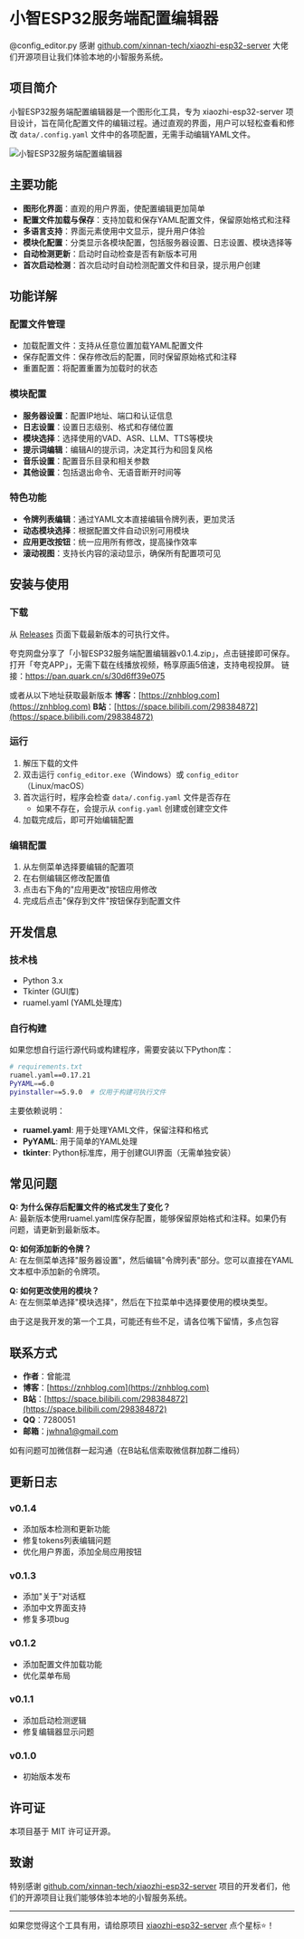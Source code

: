 # 小智ESP32服务端配置编辑器

@config_editor.py 感谢 [github.com/xinnan-tech/xiaozhi-esp32-server](https://github.com/xinnan-tech/xiaozhi-esp32-server) 大佬们开源项目让我们体验本地的小智服务系统。

## 项目简介

小智ESP32服务端配置编辑器是一个图形化工具，专为 xiaozhi-esp32-server 项目设计，旨在简化配置文件的编辑过程。通过直观的界面，用户可以轻松查看和修改 `data/.config.yaml` 文件中的各项配置，无需手动编辑YAML文件。

![小智ESP32服务端配置编辑器](https://znhblog.com/static/img/bdfad1d57be1564e618faad4589eb2af.20250313211705.webp)

## 主要功能

- **图形化界面**：直观的用户界面，使配置编辑更加简单
- **配置文件加载与保存**：支持加载和保存YAML配置文件，保留原始格式和注释
- **多语言支持**：界面元素使用中文显示，提升用户体验
- **模块化配置**：分类显示各模块配置，包括服务器设置、日志设置、模块选择等
- **自动检测更新**：启动时自动检查是否有新版本可用
- **首次启动检测**：首次启动时自动检测配置文件和目录，提示用户创建

## 功能详解

### 配置文件管理
- 加载配置文件：支持从任意位置加载YAML配置文件
- 保存配置文件：保存修改后的配置，同时保留原始格式和注释
- 重置配置：将配置重置为加载时的状态

### 模块配置
- **服务器设置**：配置IP地址、端口和认证信息
- **日志设置**：设置日志级别、格式和存储位置
- **模块选择**：选择使用的VAD、ASR、LLM、TTS等模块
- **提示词编辑**：编辑AI的提示词，决定其行为和回复风格
- **音乐设置**：配置音乐目录和相关参数
- **其他设置**：包括退出命令、无语音断开时间等

### 特色功能
- **令牌列表编辑**：通过YAML文本直接编辑令牌列表，更加灵活
- **动态模块选择**：根据配置文件自动识别可用模块
- **应用更改按钮**：统一应用所有修改，提高操作效率
- **滚动视图**：支持长内容的滚动显示，确保所有配置项可见

## 安装与使用

### 下载
从 [Releases](https://github.com/jwhna1/xiaozhi-esp32-config-editor/releases) 页面下载最新版本的可执行文件。

夸克网盘分享了「小智ESP32服务端配置编辑器v0.1.4.zip」，点击链接即可保存。打开「夸克APP」，无需下载在线播放视频，畅享原画5倍速，支持电视投屏。
链接：https://pan.quark.cn/s/30d6ff39e075

或者从以下地址获取最新版本
**博客**：[https://znhblog.com](https://znhblog.com)
**B站**：[https://space.bilibili.com/298384872](https://space.bilibili.com/298384872)

### 运行
1. 解压下载的文件
2. 双击运行 `config_editor.exe`（Windows）或 `config_editor`（Linux/macOS）
3. 首次运行时，程序会检查 `data/.config.yaml` 文件是否存在
   - 如果不存在，会提示从 `config.yaml` 创建或创建空文件
4. 加载完成后，即可开始编辑配置

### 编辑配置
1. 从左侧菜单选择要编辑的配置项
2. 在右侧编辑区修改配置值
3. 点击右下角的"应用更改"按钮应用修改
4. 完成后点击"保存到文件"按钮保存到配置文件

## 开发信息

### 技术栈
- Python 3.x
- Tkinter (GUI库)
- ruamel.yaml (YAML处理库)

### 自行构建
如果您想自行运行源代码或构建程序，需要安装以下Python库：

```bash
# requirements.txt
ruamel.yaml==0.17.21
PyYAML==6.0
pyinstaller==5.9.0  # 仅用于构建可执行文件
```

主要依赖说明：
- **ruamel.yaml**: 用于处理YAML文件，保留注释和格式
- **PyYAML**: 用于简单的YAML处理
- **tkinter**: Python标准库，用于创建GUI界面（无需单独安装）
## 常见问题

**Q: 为什么保存后配置文件的格式发生了变化？**  
A: 最新版本使用ruamel.yaml库保存配置，能够保留原始格式和注释。如果仍有问题，请更新到最新版本。

**Q: 如何添加新的令牌？**  
A: 在左侧菜单选择"服务器设置"，然后编辑"令牌列表"部分。您可以直接在YAML文本框中添加新的令牌项。

**Q: 如何更改使用的模块？**  
A: 在左侧菜单选择"模块选择"，然后在下拉菜单中选择要使用的模块类型。
    
由于这是我开发的第一个工具，可能还有些不足，请各位嘴下留情，多点包容
## 联系方式

- **作者**：曾能混
- **博客**：[https://znhblog.com](https://znhblog.com)
- **B站**：[https://space.bilibili.com/298384872](https://space.bilibili.com/298384872)
- **QQ**：7280051
- **邮箱**：jwhna1@gmail.com

如有问题可加微信群一起沟通（在B站私信索取微信群加群二维码）

## 更新日志

### v0.1.4
- 添加版本检测和更新功能
- 修复tokens列表编辑问题
- 优化用户界面，添加全局应用按钮

### v0.1.3
- 添加"关于"对话框
- 添加中文界面支持
- 修复多项bug

### v0.1.2
- 添加配置文件加载功能
- 优化菜单布局

### v0.1.1
- 添加启动检测逻辑
- 修复编辑器显示问题

### v0.1.0
- 初始版本发布

## 许可证

本项目基于 MIT 许可证开源。

## 致谢

特别感谢 [github.com/xinnan-tech/xiaozhi-esp32-server](https://github.com/xinnan-tech/xiaozhi-esp32-server) 项目的开发者们，他们的开源项目让我们能够体验本地的小智服务系统。

---

如果您觉得这个工具有用，请给原项目 [xiaozhi-esp32-server](https://github.com/xinnan-tech/xiaozhi-esp32-server) 点个星标⭐！
